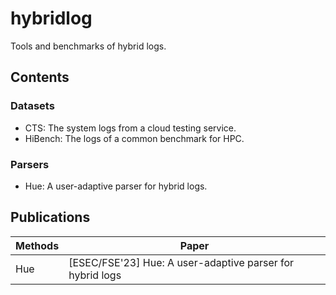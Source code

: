 # hybridlog

Tools and benchmarks of hybrid logs.

## Contents

### Datasets
- CTS: The system logs from a cloud testing service.
- HiBench: The logs of a common benchmark for HPC. 

### Parsers
- Hue: A user-adaptive parser for hybrid logs.

## Publications

| Methods | Paper |
| ------- | ----------- |
| Hue      | [ESEC/FSE'23] Hue: A user-adaptive parser for hybrid logs|